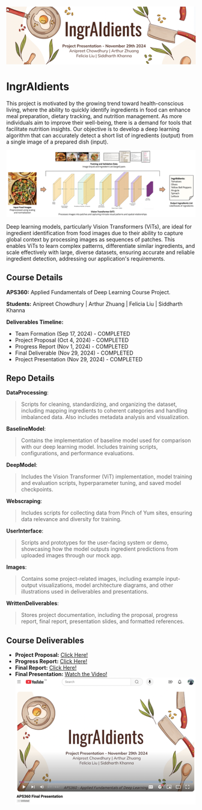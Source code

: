 ![Alt text](Images/Heading.png)
# IngrAIdients

This project is motivated by the growing trend toward health-conscious living, where the ability to quickly identify ingredients in food can enhance meal preparation, dietary tracking, and nutrition management. As more individuals aim to improve their well-being, there is a demand for tools that facilitate nutrition insights. Our objective is to develop a deep learning algorithm that can accurately detect a short list of ingredients (output) from a single image of a prepared dish (input). 

![Alt text](Images/Illustration.png)

Deep learning models, particularly Vision Transformers (ViTs), are ideal for ingredient identification from food images due to their ability to capture global context by processing images as sequences of patches. This enables ViTs to learn complex patterns, differentiate similar ingredients, and scale effectively with large, diverse datasets, ensuring accurate and reliable ingredient detection, addressing our application's requirements.


## Course Details

**APS360:** 
Applied Fundamentals of Deep Learning Course Project.

**Students:**
Anipreet Chowdhury | Arthur Zhuang | Felicia Liu | Siddharth Khanna

**Deliverables Timeline:**
- Team Formation (Sep 17, 2024) - COMPLETED
- Project Proposal (Oct 4, 2024) - COMPLETED
- Progress Report (Nov 1, 2024) - COMPLETED
- Final Deliverable (Nov 29, 2024) - COMPLETED
- Project Presentation (Nov 29, 2024) - COMPLETED


## Repo Details

**DataProcessing**: 
>Scripts for cleaning, standardizing, and organizing the dataset, including mapping ingredients to coherent categories and handling imbalanced data. Also includes metadata analysis and visualization.

**BaselineModel**: 
>Contains the implementation of baseline model used for comparison with our deep learning model. Includes training scripts, configurations, and performance evaluations.

**DeepModel**: 
>Includes the Vision Transformer (ViT) implementation, model training and evaluation scripts, hyperparameter tuning, and saved model checkpoints.

**Webscraping**: 
>Includes scripts for collecting data from Pinch of Yum sites, ensuring data relevance and diversity for training.

**UserInterface**: 
>Scripts and prototypes for the user-facing system or demo, showcasing how the model outputs ingredient predictions from uploaded images through our mock app.

**Images**: 
>Contains some project-related images, including example input-output visualizations, model architecture diagrams, and other illustrations used in deliverables and presentations.

**WrittenDeliverables**: 
>Stores project documentation, including the proposal, progress report, final report, presentation slides, and formatted references.

## Course Deliverables

- **Project Proposal:** [Click Here!](WrittenDeliverables/APS360_Project_Proposal.pdf)
- **Progress Report:** [Click Here!](WrittenDeliverables/APS360_Progress_Report.pdf)
- **Final Report:** [Click Here!](WrittenDeliverables/APS360_Final_Report.pdf)
- **Final Presentation:** [Watch the Video!](https://www.youtube.com/watch?v=_ovCZOwkOvM)
![Alt text](Images/Youtube.png)
